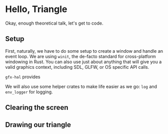 # Hello, Triangle

Okay, enough theoretical talk, let's get to code.

## Setup

First, naturally, we have to do some setup to create a window and handle an event loop.  We are using `winit`,
the de-facto standard for cross-platform windowing in Rust.  You can also use just about anything that will
give you a valid graphics context, including SDL, GLFW, or OS specific API calls.

`gfx-hal` provides

We will also use some helper crates to make life easier as we go: `log` and `env_logger` for logging.

## Clearing the screen

## Drawing our triangle
